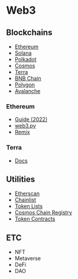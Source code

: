 # Web3
## Blockchains
- [Ethereum](https://ethereum.org/en/)
- [Solana](https://solana.com/)
- [Polkadot](https://polkadot.network/)
- [Cosmos](https://cosmos.network/)
- [Terra](https://www.terra.money/)
- [BNB Chain](https://www.bnbchain.world/en)
- [Polygon](https://polygon.technology/)
- [Avalanche](https://www.avax.network/)

### Ethereum
- [Guide (2022)](https://betterprogramming.pub/top-10-smart-contract-developer-tools-you-need-for-2022-b763f5df689a)
- [web3.py](https://web3py.readthedocs.io/en/stable/)
- [Remix](https://remix.ethereum.org/)

### Terra
- [Docs](https://docs.terra.money/index.html)

## Utilities
- [Etherscan](https://etherscan.io/)
- [Chainlist](https://chainlist.org/)
- [Token Lists](https://tokenlists.org/)
- [Cosmos Chain Registry](https://github.com/cosmos/chain-registry)
- [Token Contracts](https://medium.com/@jgm.orinoco/understanding-erc-20-token-contracts-a809a7310aa5)

## ETC
- NFT
- Metaverse
- DeFi
- DAO

